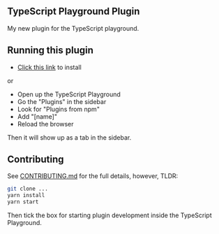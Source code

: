 ## TypeScript Playground Plugin

My new plugin for the TypeScript playground.

## Running this plugin

- [Click this link](https://www.typescriptlang.org/play?install-plugin=[name]) to install

or

- Open up the TypeScript Playground
- Go the "Plugins" in the sidebar
- Look for "Plugins from npm"
- Add "[name]"
- Reload the browser

Then it will show up as a tab in the sidebar.

## Contributing

See [CONTRIBUTING.md](./CONTRIBUTING.md) for the full details, however, TLDR:

```sh
git clone ...
yarn install
yarn start
```

Then tick the box for starting plugin development inside the TypeScript Playground.
